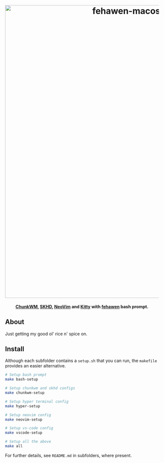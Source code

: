 <h1 align="center">
	<a href="https://github.com/fehawen/dotfiles">
		<img alt="fehawen-macos-rice-dotfiles" src="https://user-images.githubusercontent.com/36552788/51809206-7f740d80-229e-11e9-8f3b-e6d32df83cb4.png" width="960">
	</a>
	<br>
</h1>

<h4 align="center">
<a href="https://github.com/koekeishiya/chunkwm" target="_blank">ChunkWM</a>, <a href="https://github.com/koekeishiya/skhd" target="_blank">SKHD</a>, <a href="https://github.com/neovim/neovim" target="_blank">NeoVim</a> and <a href="https://sw.kovidgoyal.net/kitty/" target="_blank">Kitty</a> with <a href="https://github.com/fehawen/dotfiles/tree/master/bash_prompt" target="_blank">fehawen</a> bash prompt.
</h4>

## About

Just getting my good ol' rice n' spice on.

## Install

Although each subfolder contains a `setup.sh` that you can run, the `makefile` provides an easier alternative.

```bash
# Setup bash prompt
make bash-setup

# Setup chunkwm and skhd configs
make chunkwm-setup

# Setup hyper terminal config
make hyper-setup

# Setup neovim config
make neovim-setup

# Setup vs-code config
make vscode-setup

# Setup all the above
make all
```

For further details, see `README.md` in subfolders, where present.
